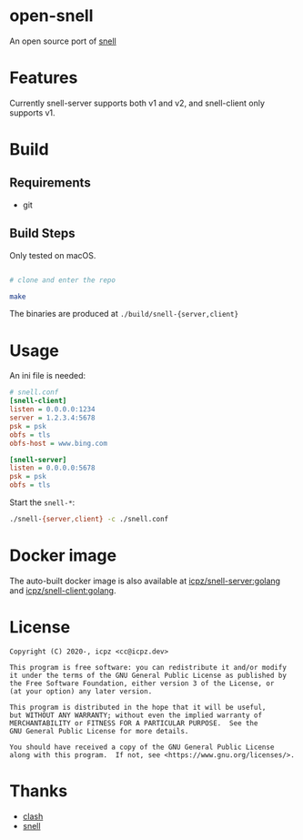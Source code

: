 # open-snell

An open source port of [snell](https://github.com/surge-networks/snell)

# Features

Currently snell-server supports both v1 and v2, and snell-client only supports v1.

# Build

## Requirements

+ git

## Build Steps

Only tested on macOS.

```bash

# clone and enter the repo

make

```

The binaries are produced at `./build/snell-{server,client}`

# Usage

An ini file is needed:

```ini
# snell.conf
[snell-client]
listen = 0.0.0.0:1234
server = 1.2.3.4:5678
psk = psk
obfs = tls
obfs-host = www.bing.com

[snell-server]
listen = 0.0.0.0:5678
psk = psk
obfs = tls
```

Start the `snell-*`:

```bash
./snell-{server,client} -c ./snell.conf
```

# Docker image

The auto-built docker image is also available at [icpz/snell-server:golang](https://hub.docker.com/r/icpz/snell-server) and [icpz/snell-client:golang](https://hub.docker.com/r/icpz/snell-client).

# License

```
Copyright (C) 2020-, icpz <cc@icpz.dev>

This program is free software: you can redistribute it and/or modify
it under the terms of the GNU General Public License as published by
the Free Software Foundation, either version 3 of the License, or
(at your option) any later version.

This program is distributed in the hope that it will be useful,
but WITHOUT ANY WARRANTY; without even the implied warranty of
MERCHANTABILITY or FITNESS FOR A PARTICULAR PURPOSE.  See the
GNU General Public License for more details.

You should have received a copy of the GNU General Public License
along with this program.  If not, see <https://www.gnu.org/licenses/>.
```

# Thanks

+ [clash](https://github.com/Dreamacro/clash)
+ [snell](https://github.com/surge-networks/snell)

